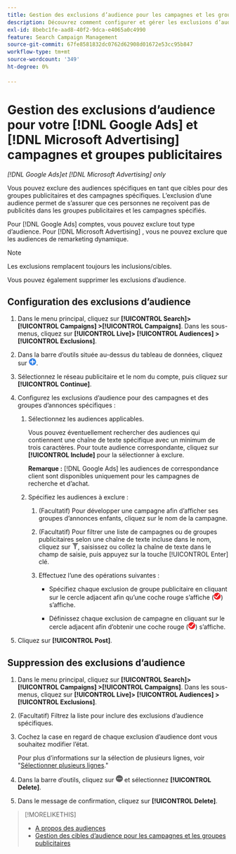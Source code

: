```yaml
---
title: Gestion des exclusions d’audience pour les campagnes et les groupes publicitaires
description: Découvrez comment configurer et gérer les exclusions d’audience pour vos [!DNL Google Ads] et [!DNL Microsoft Advertising] campagnes et groupes publicitaires.
exl-id: 8bebc1fe-aad8-40f2-9dca-e4065a0c4990
feature: Search Campaign Management
source-git-commit: 67fe8581832dc0762d62908d01672e53cc95b847
workflow-type: tm+mt
source-wordcount: '349'
ht-degree: 0%

---
```


# Gestion des exclusions d’audience pour votre [!DNL Google Ads] et [!DNL Microsoft Advertising] campagnes et groupes publicitaires

*[!DNL Google Ads]et [!DNL Microsoft Advertising] only*

Vous pouvez exclure des audiences spécifiques en tant que cibles pour des groupes publicitaires et des campagnes spécifiques. L’exclusion d’une audience permet de s’assurer que ces personnes ne reçoivent pas de publicités dans les groupes publicitaires et les campagnes spécifiés.

Pour [!DNL Google Ads] comptes, vous pouvez exclure tout type d’audience. Pour [!DNL Microsoft Advertising] , vous ne pouvez exclure que les audiences de remarketing dynamique.

>[!NOTE]
>
>Les exclusions remplacent toujours les inclusions/cibles.

Vous pouvez également supprimer les exclusions d’audience.

## Configuration des exclusions d’audience

1. Dans le menu principal, cliquez sur **[!UICONTROL Search]> [!UICONTROL Campaigns] >[!UICONTROL Campaigns]**. Dans les sous-menus, cliquez sur **[!UICONTROL Live]> [!UICONTROL Audiences] >[!UICONTROL Exclusions]**.

1. Dans la barre d’outils située au-dessus du tableau de données, cliquez sur ![Créer](/help/search-social-commerce/assets/add.png "Créer").

1. Sélectionnez le réseau publicitaire et le nom du compte, puis cliquez sur **[!UICONTROL Continue]**.

1. Configurez les exclusions d’audience pour des campagnes et des groupes d’annonces spécifiques :

   1. Sélectionnez les audiences applicables.

      Vous pouvez éventuellement rechercher des audiences qui contiennent une chaîne de texte spécifique avec un minimum de trois caractères. Pour toute audience correspondante, cliquez sur **[!UICONTROL Include]** pour la sélectionner à exclure.

      **Remarque :** [!DNL Google Ads] les audiences de correspondance client sont disponibles uniquement pour les campagnes de recherche et d’achat.

   1. Spécifiez les audiences à exclure :

      1. (Facultatif) Pour développer une campagne afin d’afficher ses groupes d’annonces enfants, cliquez sur le nom de la campagne.

      1. (Facultatif) Pour filtrer une liste de campagnes ou de groupes publicitaires selon une chaîne de texte incluse dans le nom, cliquez sur ![Filtrer](/help/search-social-commerce/assets/filter.png "Filtrer"), saisissez ou collez la chaîne de texte dans le champ de saisie, puis appuyez sur la touche [!UICONTROL Enter] clé.

      1. Effectuez l’une des opérations suivantes :

         * Spécifiez chaque exclusion de groupe publicitaire en cliquant sur le cercle adjacent afin qu’une coche rouge s’affiche (![Exclure](/help/search-social-commerce/assets/exclude.png "Exclure")) s’affiche.

         * Définissez chaque exclusion de campagne en cliquant sur le cercle adjacent afin d’obtenir une coche rouge (![Exclure](/help/search-social-commerce/assets/exclude.png "Exclure")) s’affiche.

1. Cliquez sur **[!UICONTROL Post]**.

## Suppression des exclusions d’audience

1. Dans le menu principal, cliquez sur **[!UICONTROL Search]> [!UICONTROL Campaigns] >[!UICONTROL Campaigns]**. Dans les sous-menus, cliquez sur **[!UICONTROL Live]> [!UICONTROL Audiences] >[!UICONTROL Exclusions]**.

1. (Facultatif) Filtrez la liste pour inclure des exclusions d’audience spécifiques.

1. Cochez la case en regard de chaque exclusion d’audience dont vous souhaitez modifier l’état.

   Pour plus d’informations sur la sélection de plusieurs lignes, voir &quot;[Sélectionner plusieurs lignes](/help/search-social-commerce/common-tasks/navigation-editing-selection/multiple-rows-select.md).&quot;

1. Dans la barre d’outils, cliquez sur ![Autres actions](/help/search-social-commerce/assets/more.png "Autres actions") et sélectionnez **[!UICONTROL Delete]**.

1. Dans le message de confirmation, cliquez sur **[!UICONTROL Delete]**.

>[!MORELIKETHIS]
>
>* [A propos des audiences](audience-about.md)
>* [Gestion des cibles d’audience pour les campagnes et les groupes publicitaires](/help/search-social-commerce/campaign-management/campaigns/audience-targets-manage.md)

